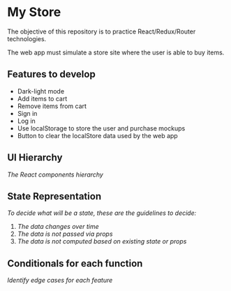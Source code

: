 # My Store

The objective of this repository is to practice React/Redux/Router technologies.

The web app must simulate a store site where the user is able to buy items.

## Features to develop

+ Dark-light mode
+ Add items to cart
+ Remove items from cart
+ Sign in
+ Log in
+ Use localStorage to store the user and purchase mockups
+ Button to clear the localStore data used by the web app

## UI Hierarchy

*The React components hierarchy*

## State Representation

*To decide what will be a state, these are the guidelines to decide:*

1. *The data changes over time*
2. *The data is not passed via props*
3. *The data is not computed based on existing state or props*

## Conditionals for each function

*Identify edge cases for each feature*